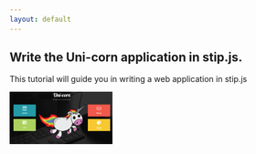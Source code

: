 ```yaml
---
layout: default
---
```


## [](#header-2)Write the Uni-corn application in stip.js.

This tutorial will guide you in writing a web application in stip.js

<img src="/fig/uni-corn/home.png" width="180">
